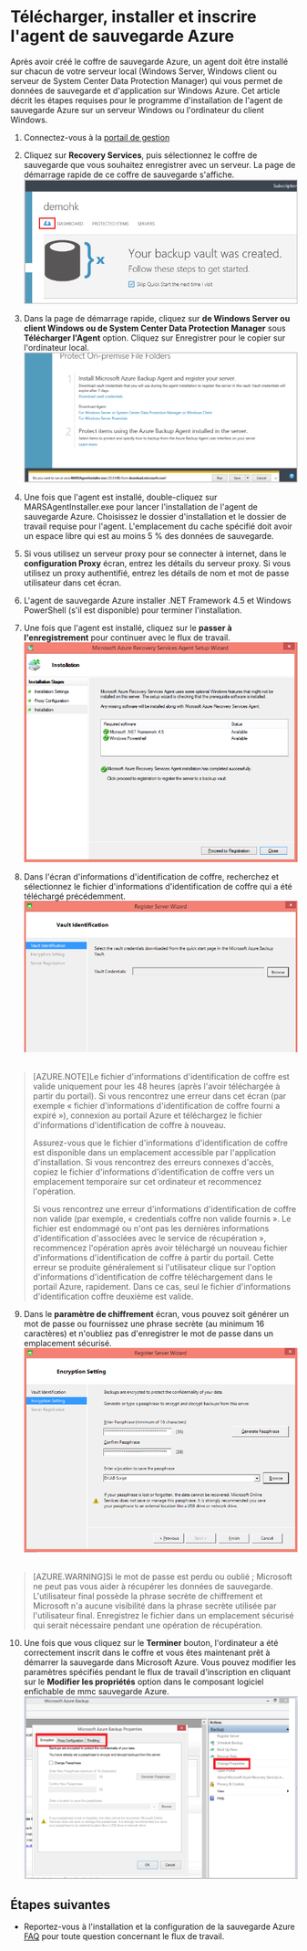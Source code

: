 <properties
	pageTitle="Télécharger, installer et inscrire Azure Backup agent"
	description="Découvrez comment et où pour télécharger l'agent de sauvegarde Azure, des étapes d'installation et l'inscription de l'agent de sauvegarde Azure en utilisant les informations d'identification de coffre"
	services="backup"
	documentationCenter=""
	authors="prvijay"
	manager="shreeshd"
	editor=""/>

<tags
	ms.service="backup"
	ms.devlang="na"
	ms.topic="article"
	ms.tgt_pltfrm="na"
	ms.workload="storage-backup-recovery"
	ms.date="04/08/2015"
	ms.author="prvijay"/>

# Télécharger, installer et inscrire l'agent de sauvegarde Azure

Après avoir créé le coffre de sauvegarde Azure, un agent doit être installé sur chacun de votre serveur local (Windows Server, Windows client ou serveur de System Center Data Protection Manager) qui vous permet de données de sauvegarde et d'application sur Windows Azure. Cet article décrit les étapes requises pour le programme d'installation de l'agent de sauvegarde Azure sur un serveur Windows ou l'ordinateur du client Windows.

1. Connectez-vous à la [portail de gestion](https://manage.windowsazure.com/)

2. Cliquez sur **Recovery Services**, puis sélectionnez le coffre de sauvegarde que vous souhaitez enregistrer avec un serveur. La page de démarrage rapide de ce coffre de sauvegarde s'affiche. <br/> ![Démarrage rapide][1]

3. Dans la page de démarrage rapide, cliquez sur **de Windows Server ou client Windows ou de System Center Data Protection Manager** sous **Télécharger l'Agent** option. Cliquez sur Enregistrer pour le copier sur l'ordinateur local. <br/> ![Enregistrer l'agent][2]

4. Une fois que l'agent est installé, double-cliquez sur MARSAgentInstaller.exe pour lancer l'installation de l'agent de sauvegarde Azure. Choisissez le dossier d'installation et le dossier de travail requise pour l'agent. L'emplacement du cache spécifié doit avoir un espace libre qui est au moins 5 % des données de sauvegarde.

5.	Si vous utilisez un serveur proxy pour se connecter à internet, dans le **configuration Proxy** écran, entrez les détails du serveur proxy. Si vous utilisez un proxy authentifié, entrez les détails de nom et mot de passe utilisateur dans cet écran.

6.	L'agent de sauvegarde Azure installer .NET Framework 4.5 et Windows PowerShell (s'il est disponible) pour terminer l'installation.

7.	Une fois que l'agent est installé, cliquez sur le **passer à l'enregistrement** pour continuer avec le flux de travail. <br/> ![S’inscrire][3]

8. Dans l'écran d'informations d'identification de coffre, recherchez et sélectionnez le fichier d'informations d'identification de coffre qui a été téléchargé précédemment. <br/> ![Informations d'identification de coffre][4] <br/> <br/>
> [AZURE.NOTE]Le fichier d'informations d'identification de coffre est valide uniquement pour les 48 heures (après l'avoir téléchargée à partir du portail). Si vous rencontrez une erreur dans cet écran (par exemple « fichier d'informations d'identification de coffre fourni a expiré »), connexion au portail Azure et téléchargez le fichier d'informations d'identification de coffre à nouveau.
>
> Assurez-vous que le fichier d'informations d'identification de coffre est disponible dans un emplacement accessible par l'application d'installation. Si vous rencontrez des erreurs connexes d'accès, copiez le fichier d'informations d'identification de coffre vers un emplacement temporaire sur cet ordinateur et recommencez l'opération.
>
> Si vous rencontrez une erreur d'informations d'identification de coffre non valide (par exemple, « credentials coffre non valide fournis ». Le fichier est endommagé ou n'ont pas les dernières informations d'identification d'associées avec le service de récupération », recommencez l'opération après avoir téléchargé un nouveau fichier d'informations d'identification de coffre à partir du portail. Cette erreur se produite généralement si l'utilisateur clique sur l'option d'informations d'identification de coffre téléchargement dans le portail Azure, rapidement. Dans ce cas, seul le fichier d'informations d'identification coffre deuxième est valide.

9. Dans le **paramètre de chiffrement** écran, vous pouvez soit générer un mot de passe ou fournissez une phrase secrète (au minimum 16 caractères) et n'oubliez pas d'enregistrer le mot de passe dans un emplacement sécurisé. <br/> ![Chiffrement][5] <br/> <br/>
> [AZURE.WARNING]Si le mot de passe est perdu ou oublié ; Microsoft ne peut pas vous aider à récupérer les données de sauvegarde. L'utilisateur final possède la phrase secrète de chiffrement et Microsoft n'a aucune visibilité dans la phrase secrète utilisée par l'utilisateur final. Enregistrez le fichier dans un emplacement sécurisé qui serait nécessaire pendant une opération de récupération.

10. Une fois que vous cliquez sur le **Terminer** bouton, l'ordinateur a été correctement inscrit dans le coffre et vous êtes maintenant prêt à démarrer la sauvegarde dans Microsoft Azure. Vous pouvez modifier les paramètres spécifiés pendant le flux de travail d'inscription en cliquant sur le **Modifier les propriétés** option dans le composant logiciel enfichable de mmc sauvegarde Azure. <br/> ![Modifier les propriétés][6]

## Étapes suivantes
+ Reportez-vous à l'installation et la configuration de la sauvegarde Azure [FAQ](backup-azure-backup-faq.md) pour toute question concernant le flux de travail.


<!--Image references-->
[1]: ./media/backup-azure-backup-download-register/quickstart.png
[2]: ./media/backup-azure-backup-download-register/agent.png
[3]: ./media/backup-azure-backup-download-register/register.png
[4]: ./media/backup-azure-backup-download-register/vc.png
[5]: ./media/backup-azure-backup-download-register/encryption.png
[6]: ./media/backup-azure-backup-download-register/change.png

<!---HONumber=GIT-SubDir-->